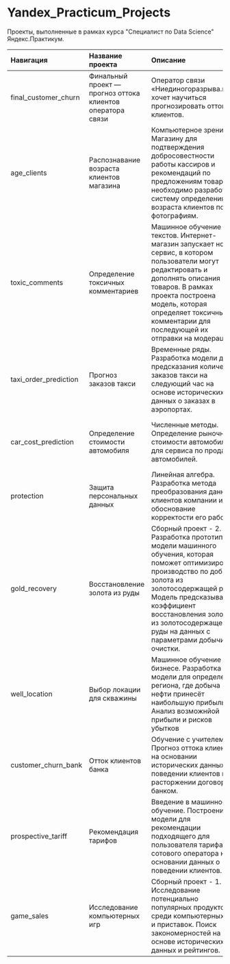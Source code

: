 # Yandex_Practicum_Projects
Проекты, выполненные в рамках курса "Специалист по Data Science" Яндекс.Практикум.

|Навигация|Название проекта|Описание|Основные инструменты|
|:---|:---------------|:-------|:----------------------|
|final_customer_churn|Финальный проект — прогноз оттока клиентов оператора связи|Оператор связи «Ниединогоразрыва.ком» хочет научиться прогнозировать отток клиентов.|pandas, numpy, scipy, sklearn, catboost, lightgbm, matplotlib, seaborn|
|age_clients|Распознавание возраста клиентов магазина|Компьютерное зрение. Магазину для подтверждения добросовестности работы кассиров и рекомендаций по предложениям товаров необходимо разработать систему определения возраста клиентов по фотографиям. |keras, sklearn, pillow, pandas, numpy, matplotlib, seaborn|
|toxic_comments|Определение токсичных комментариев|Машинное обучение для текстов. Интернет-магазин запускает новый сервис, в котором пользователи могут редактировать и дополнять описания товаров. В рамках проекта построена модель, которая определяет токсичные комментарии для последующей их отправки на модерацию. |nltk, spacy, sklearn, wordcloud, lightgbm, matplotlib, seaborn|
|taxi_order_prediction|Прогноз заказов такси|Временные ряды. Разработка модели для предсказания количества заказов такси на следующий час на основе исторических данных о заказах в аэропортах.|statsmodels, sklearn, lightgbm, matplotlib, seaborn, pandas, numpy|
|car_cost_prediction|Определение стоимости автомобиля|Численные методы. Определение рыночной стоимости автомобиля для сервиса по продаже автомобилей.|sklearn, lightgbm, catboost, matplotlib, seaborn, pandas, numpy|
|protection|Защита персональных данных|Линейная алгебра. Разработка метода преобразования данных клиентов компании и обоснование корректости его работы.|sklearn, lightgbm, catboost, matplotlib, seaborn, pandas, numpy|
|gold_recovery|Восстановление золота из руды|Сборный проект - 2. Разработка прототипа модели машинного обучения, которая поможет оптимизировать производство по добыче золота из золотосодержащей руды. Модель предсказывает коэффициент восстановления золота из золотосодержащей руды на данных с параметрами добычи и очистки.|sklearn, scipy,matplotlib, seaborn, pandas, numpy|
|well_location|Выбор локации для скважины|Машинное обучение в бизнесе. Разработка модели для определения региона, где добыча нефти принесёт наибольшую прибыль. Анализ возможнйой прибыли и рисков убытков|sklearn, scipy,matplotlib, seaborn, pandas, numpy|
|customer_churn_bank|Отток клиентов банка|Обучение с учителем. Прогноз оттока клиентов на основании исторических данных о поведении клиентов и расторжении договоров с банком.|sklearn, matplotlib, seaborn, pandas, numpy|
|prospective_tariff|Рекомендация тарифов|Введение в машинное обучение. Построение модели для рекомендации подходящего для пользователя тарифа сотового оператора на основании данных о поведении клиентов.|sklearn, matplotlib, seaborn, pandas, numpy|
|game_sales|Исследование компьютерных игр|Сборный проект - 1. Исследование потенциально популярных продуктов среди компьютерных игр и приставок. Поиск закономерностей на основе исторических данных и рейтингов.|pandas, numpy, matplotlib, seaborn|





